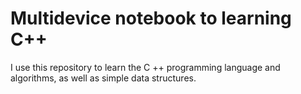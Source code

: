 # Multidevice notebook to learning C++
I use this repository to learn the C ++ programming language and algorithms, as well as simple data structures.
